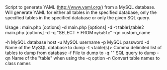   Script to generate YAML (http://www.yaml.org/) from
  a MySQL database. Will generate YAML for either all
  tables in the specified database, only the specified
  tables in the specified database or only the given
  SQL query.
 
Usage : main.php [options] -d <database>
        main.php [options] -d <database> -t table1,table2
        main.php [options] -d <database> -q \"SELECT * FROM `mytable`\" -qn custom_name
 
  -h <host>       MySQL database host
  -u <user>       MySQL username
  -p <pass>       MySQL password
  -d <database>   Name of the MySQL database to dump
  -t <table(s)>   Comma delimited list of tables to dump from database
  -f <file>       File to dump to
  -q \"<query>\"    SQL query to dump
  -qn <query name>  Name of the \"table\" when using the -q option
  -n              Convert table names to class names
